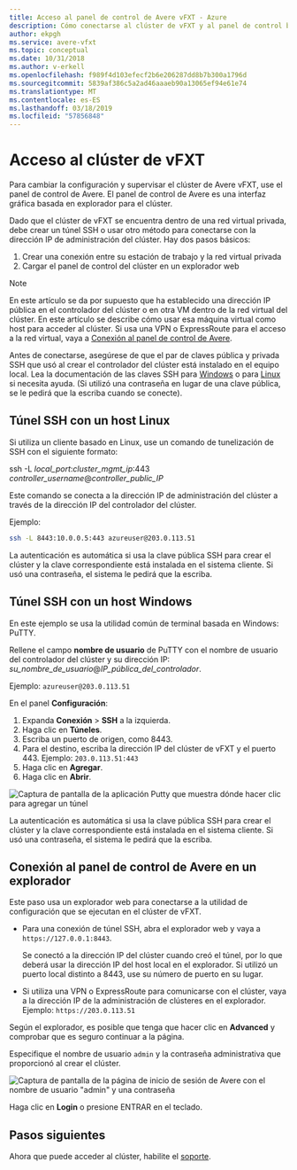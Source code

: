 ```yaml
---
title: Acceso al panel de control de Avere vFXT - Azure
description: Cómo conectarse al clúster de vFXT y al panel de control basado en explorador de Avere para configurar Avere vFXT
author: ekpgh
ms.service: avere-vfxt
ms.topic: conceptual
ms.date: 10/31/2018
ms.author: v-erkell
ms.openlocfilehash: f989f4d103efecf2b6e206287dd8b7b300a1796d
ms.sourcegitcommit: 5839af386c5a2ad46aaaeb90a13065ef94e61e74
ms.translationtype: MT
ms.contentlocale: es-ES
ms.lasthandoff: 03/18/2019
ms.locfileid: "57856848"
---
```

# <a name="access-the-vfxt-cluster"></a>Acceso al clúster de vFXT

Para cambiar la configuración y supervisar el clúster de Avere vFXT, use el panel de control de Avere. El panel de control de Avere es una interfaz gráfica basada en explorador para el clúster.

Dado que el clúster de vFXT se encuentra dentro de una red virtual privada, debe crear un túnel SSH o usar otro método para conectarse con la dirección IP de administración del clúster. Hay dos pasos básicos: 

1. Crear una conexión entre su estación de trabajo y la red virtual privada 
1. Cargar el panel de control del clúster en un explorador web 

> [!NOTE] 
> En este artículo se da por supuesto que ha establecido una dirección IP pública en el controlador del clúster o en otra VM dentro de la red virtual del clúster. En este artículo se describe cómo usar esa máquina virtual como host para acceder al clúster. Si usa una VPN o ExpressRoute para el acceso a la red virtual, vaya a [Conexión al panel de control de Avere](#connect-to-the-avere-control-panel-in-a-browser).

Antes de conectarse, asegúrese de que el par de claves pública y privada SSH que usó al crear el controlador del clúster está instalado en el equipo local. Lea la documentación de las claves SSH para [Windows](https://docs.microsoft.com/azure/virtual-machines/linux/ssh-from-windows) o para [Linux](https://docs.microsoft.com/azure/virtual-machines/linux/mac-create-ssh-keys) si necesita ayuda. (Si utilizó una contraseña en lugar de una clave pública, se le pedirá que la escriba cuando se conecte). 

## <a name="ssh-tunnel-with-a-linux-host"></a>Túnel SSH con un host Linux

Si utiliza un cliente basado en Linux, use un comando de tunelización de SSH con el siguiente formato: 

ssh -L *local_port*:*cluster_mgmt_ip*:443 *controller_username*\@*controller_public_IP*

Este comando se conecta a la dirección IP de administración del clúster a través de la dirección IP del controlador del clúster.

Ejemplo:

```sh
ssh -L 8443:10.0.0.5:443 azureuser@203.0.113.51
```

La autenticación es automática si usa la clave pública SSH para crear el clúster y la clave correspondiente está instalada en el sistema cliente. Si usó una contraseña, el sistema le pedirá que la escriba.

## <a name="ssh-tunnel-with-a-windows-host"></a>Túnel SSH con un host Windows

En este ejemplo se usa la utilidad común de terminal basada en Windows: PuTTY.

Rellene el campo **nombre de usuario** de PuTTY con el nombre de usuario del controlador del clúster y su dirección IP: *su_nombre_de_usuario*\@*IP_pública_del_controlador*.

Ejemplo: ``azureuser@203.0.113.51``

En el panel **Configuración**:

1. Expanda **Conexión** > **SSH** a la izquierda. 
1. Haga clic en **Túneles**. 
1. Escriba un puerto de origen, como 8443. 
1. Para el destino, escriba la dirección IP del clúster de vFXT y el puerto 443. 
   Ejemplo: ``203.0.113.51:443``
1. Haga clic en **Agregar**.
1. Haga clic en **Abrir**.

![Captura de pantalla de la aplicación Putty que muestra dónde hacer clic para agregar un túnel](media/avere-vfxt-ptty-numbered.png)

La autenticación es automática si usa la clave pública SSH para crear el clúster y la clave correspondiente está instalada en el sistema cliente. Si usó una contraseña, el sistema le pedirá que la escriba.

## <a name="connect-to-the-avere-control-panel-in-a-browser"></a>Conexión al panel de control de Avere en un explorador

Este paso usa un explorador web para conectarse a la utilidad de configuración que se ejecutan en el clúster de vFXT.

* Para una conexión de túnel SSH, abra el explorador web y vaya a `https://127.0.0.1:8443`. 

  Se conectó a la dirección IP del clúster cuando creó el túnel, por lo que deberá usar la dirección IP del host local en el explorador. Si utilizó un puerto local distinto a 8443, use su número de puerto en su lugar.

* Si utiliza una VPN o ExpressRoute para comunicarse con el clúster, vaya a la dirección IP de la administración de clústeres en el explorador. Ejemplo: ``https://203.0.113.51``

Según el explorador, es posible que tenga que hacer clic en **Advanced** y comprobar que es seguro continuar a la página.

Especifique el nombre de usuario `admin` y la contraseña administrativa que proporcionó al crear el clúster.

![Captura de pantalla de la página de inicio de sesión de Avere con el nombre de usuario "admin" y una contraseña](media/avere-vfxt-gui-login.png)

Haga clic en **Login** o presione ENTRAR en el teclado.

## <a name="next-steps"></a>Pasos siguientes

Ahora que puede acceder al clúster, habilite el [soporte](avere-vfxt-enable-support.md).
